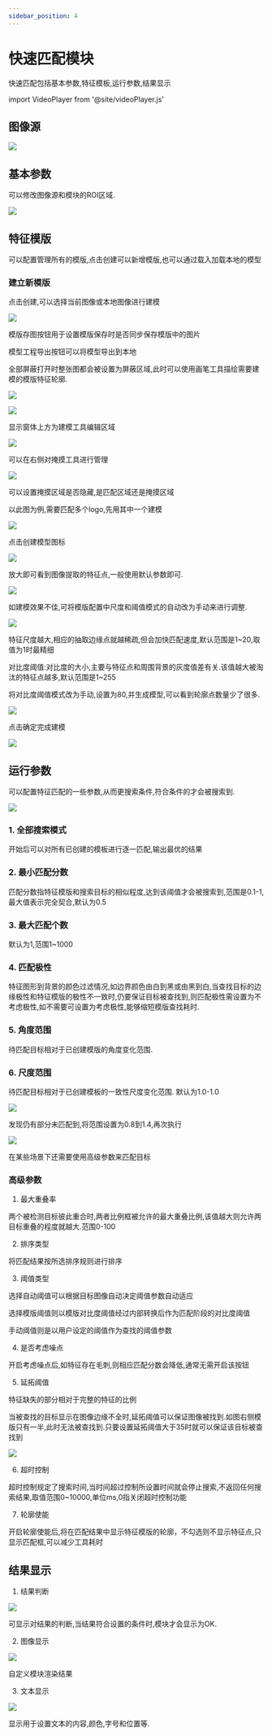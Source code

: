 ```yaml
---
sidebar_position: 4
---
```


# 快速匹配模块

快速匹配包括基本参数,特征模板,运行参数,结果显示

import VideoPlayer from '@site/videoPlayer.js'

<VideoPlayer src="https://xian-vforum.oss-cn-hangzhou.aliyuncs.com/2022-12-29_dg4yJwSxdg_VM%E5%BF%AB%E9%80%9F%E5%8C%B9%E9%85%8Dx264_1.mp4"/>

## 图像源

![](image.png)

## 基本参数

可以修改图像源和模块的ROI区域.

![](image-1.png)

## 特征模版

可以配置管理所有的模版,点击创建可以新增模版,也可以通过载入加载本地的模型

### 建立新模版

点击创建,可以选择当前图像或本地图像进行建模

![](image-2.png)

模版存图按钮用于设置模版保存时是否同步保存模版中的图片

模型工程导出按钮可以将模型导出到本地

全部屏蔽打开时整张图都会被设置为屏蔽区域,此时可以使用画笔工具描绘需要建模的模版特征轮廓.

![](image-3.png)

![](image-4.png)

显示窗体上方为建模工具编辑区域

![](image-5.png)

可以在右侧对掩摸工具进行管理

![](image-6.png)

可以设置掩摸区域是否隐藏,是匹配区域还是掩摸区域

以此图为例,需要匹配多个logo,先用其中一个建模

![](image-7.png)

点击创建模型图标

![](image-8.png)

放大即可看到图像提取的特征点,一般使用默认参数即可.

![](image-9.png)

如建模效果不佳,可将模版配置中尺度和阈值模式的自动改为手动来进行调整.

![](image-10.png)

特征尺度越大,相应的抽取边缘点就越稀疏,但会加快匹配速度,默认范围是1~20,取值为1时最精细

对比度阈值:对比度的大小,主要与特征点和周围背景的灰度值差有关.该值越大被淘汰的特征点越多,默认范围是1~255

将对比度阈值模式改为手动,设置为80,并生成模型,可以看到轮廓点数量少了很多.

![](image-11.png)

点击确定完成建模

![](image-12.png)

## 运行参数

可以配置特征匹配的一些参数,从而更搜索条件,符合条件的才会被搜索到.

![](image-15.png)

### 1. 全部搜索模式
开始后可以对所有已创建的模板进行逐一匹配,输出最优的结果

### 2. 最小匹配分数

匹配分数指特征模版和搜索目标的相似程度,达到该阈值才会被搜索到,范围是0.1-1,最大值表示完全契合,默认为0.5

### 3. 最大匹配个数

默认为1,范围1~1000

### 4. 匹配极性

特征图形到背景的颜色过滤情况,如边界颜色由白到黑或由黑到白,当查找目标的边缘极性和特征模版的极性不一致时,仍要保证目标被查找到,则匹配极性需设置为不考虑极性,如不需要可设置为考虑极性,能够缩短模版查找耗时.

### 5. 角度范围

待匹配目标相对于已创建模版的角度变化范围.

### 6. 尺度范围

待匹配目标相对于已创建模板的一致性尺度变化范围.
默认为1.0-1.0

![](image-13.png)

发现仍有部分未匹配到,将范围设置为0.8到1.4,再次执行

![](image-14.png)

在某些场景下还需要使用高级参数来匹配目标

### 高级参数

1. 最大重叠率

两个被检测目标彼此重合时,两者比例框被允许的最大重叠比例,该值越大则允许两目标重叠的程度就越大.范围0-100

2. 排序类型

将匹配结果按所选排序规则进行排序

3. 阈值类型

选择自动阈值可以根据目标图像自动决定阈值参数自动适应

选择模版阈值则以模版对比度阈值经过内部转换后作为匹配阶段的对比度阈值

手动阈值则是以用户设定的阈值作为查找的阈值参数

4. 是否考虑噪点

开启考虑噪点后,如特征存在毛刺,则相应匹配分数会降低,通常无需开启该按钮

5. 延拓阈值

特征缺失的部分相对于完整的特征的比例

当被查找的目标显示在图像边缘不全时,延拓阈值可以保证图像被找到.如图右侧模版只有一半,此时无法被查找到.只要设置延拓阈值大于35时就可以保证该目标被查找到

![](image-16.png)

6. 超时控制

超时控制规定了搜索时间,当时间超过控制所设置时间就会停止搜索,不返回任何搜索结果,取值范围0~10000,单位ms,0指关闭超时控制功能

7. 轮廓使能

开启轮廓使能后,将在匹配结果中显示特征模版的轮廓，不勾选则不显示特征点,只显示匹配框,可以减少工具耗时

## 结果显示

1. 结果判断

![](image-17.png)

可显示对结果的判断,当结果符合设置的条件时,模块才会显示为OK.

2. 图像显示

![](image-18.png)

自定义模块渲染结果

3. 文本显示

![](image-19.png)

显示用于设置文本的内容,颜色,字号和位置等.
































